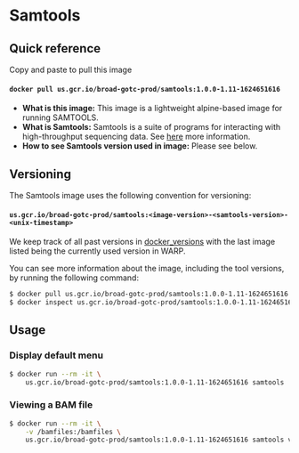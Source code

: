 # Samtools

## Quick reference

Copy and paste to pull this image

#### `docker pull us.gcr.io/broad-gotc-prod/samtools:1.0.0-1.11-1624651616`

- __What is this image:__ This image is a lightweight alpine-based image for running SAMTOOLS.
- __What is Samtools:__ Samtools is a suite of programs for interacting with high-throughput sequencing data. See [here](https://github.com/samtools/samtools) more information.
- __How to see Samtools version used in image:__ Please see below.

## Versioning

The Samtools image uses the following convention for versioning:

#### `us.gcr.io/broad-gotc-prod/samtools:<image-version>-<samtools-version>-<unix-timestamp>` 

We keep track of all past versions in [docker_versions](docker_versions.tsv) with the last image listed being the currently used version in WARP.

You can see more information about the image, including the tool versions, by running the following command:

```bash
$ docker pull us.gcr.io/broad-gotc-prod/samtools:1.0.0-1.11-1624651616
$ docker inspect us.gcr.io/broad-gotc-prod/samtools:1.0.0-1.11-1624651616
```

## Usage

### Display default menu

```bash
$ docker run --rm -it \
    us.gcr.io/broad-gotc-prod/samtools:1.0.0-1.11-1624651616 samtools 
```

### Viewing a BAM file

```bash
$ docker run --rm -it \
    -v /bamfiles:/bamfiles \
    us.gcr.io/broad-gotc-prod/samtools:1.0.0-1.11-1624651616 samtools view -H /bamfiles/<bam-file>
```